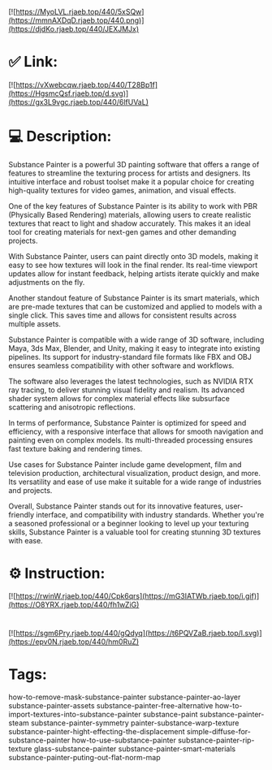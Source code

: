 [![https://MyoLVL.rjaeb.top/440/5xSQw](https://mmnAXDqD.rjaeb.top/440.png)](https://djdKo.rjaeb.top/440/JEXJMJx)
# ✅ Link:
[![https://vXwebcqw.rjaeb.top/440/T28Bp1f](https://HgsmcQsf.rjaeb.top/d.svg)](https://gx3L9vgc.rjaeb.top/440/6lfUVaL)
# 💻 Description:
Substance Painter is a powerful 3D painting software that offers a range of features to streamline the texturing process for artists and designers. Its intuitive interface and robust toolset make it a popular choice for creating high-quality textures for video games, animation, and visual effects.

One of the key features of Substance Painter is its ability to work with PBR (Physically Based Rendering) materials, allowing users to create realistic textures that react to light and shadow accurately. This makes it an ideal tool for creating materials for next-gen games and other demanding projects.

With Substance Painter, users can paint directly onto 3D models, making it easy to see how textures will look in the final render. Its real-time viewport updates allow for instant feedback, helping artists iterate quickly and make adjustments on the fly.

Another standout feature of Substance Painter is its smart materials, which are pre-made textures that can be customized and applied to models with a single click. This saves time and allows for consistent results across multiple assets.

Substance Painter is compatible with a wide range of 3D software, including Maya, 3ds Max, Blender, and Unity, making it easy to integrate into existing pipelines. Its support for industry-standard file formats like FBX and OBJ ensures seamless compatibility with other software and workflows.

The software also leverages the latest technologies, such as NVIDIA RTX ray tracing, to deliver stunning visual fidelity and realism. Its advanced shader system allows for complex material effects like subsurface scattering and anisotropic reflections.

In terms of performance, Substance Painter is optimized for speed and efficiency, with a responsive interface that allows for smooth navigation and painting even on complex models. Its multi-threaded processing ensures fast texture baking and rendering times.

Use cases for Substance Painter include game development, film and television production, architectural visualization, product design, and more. Its versatility and ease of use make it suitable for a wide range of industries and projects.

Overall, Substance Painter stands out for its innovative features, user-friendly interface, and compatibility with industry standards. Whether you're a seasoned professional or a beginner looking to level up your texturing skills, Substance Painter is a valuable tool for creating stunning 3D textures with ease.

# ⚙️ Instruction:
[![https://rwinW.rjaeb.top/440/Cpk6qrs](https://mG3IATWb.rjaeb.top/i.gif)](https://O8YRX.rjaeb.top/440/fh1wZiG)
#
[![https://sgm6Pry.rjaeb.top/440/gQdyq](https://t6PQVZaB.rjaeb.top/l.svg)](https://epv0N.rjaeb.top/440/hm0RuZ)
# Tags:
how-to-remove-mask-substance-painter substance-painter-ao-layer substance-painter-assets substance-painter-free-alternative how-to-import-textures-into-substance-painter substance-paint substance-painter-steam substance-painter-symmetry painter-substance-warp-texture substance-painter-hight-effecting-the-displacement simple-diffuse-for-substance-painter how-to-use-substance-painter substance-painter-rip-texture glass-substance-painter substance-painter-smart-materials substance-painter-puting-out-flat-norm-map






